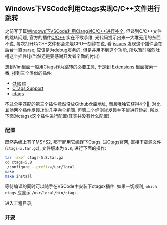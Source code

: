 ## Windows下VSCode利用Ctags实现C/C++文件进行跳转

之前写了篇[Windows下VSCode利用Clang对C/C++进行补全](../07/msys-vscode-clang.md),
但谈到C/C++文件的跳转问题, 官方的插件[C/C++](https://github.com/Microsoft/vscode-cpptools/issues)
实在不敢恭维, 光代码提示出来一大堆无用的东西不说,
每次打开C/C++文件都会先烧CPU一刻钟在说, 看
[issues](https://github.com/Microsoft/vscode-cpptools/issues/785#issuecomment-308880006)
发现这个插件会在后台一直parse, 应该是为debug服务的, 但是并用不到这个功能,
所以暂时强烈吐槽这个插件!:face_with_thermometer:(当然还是要感谢开发者辛勤的付出)

想到Vim里面一般用Ctags作为跳转的必要工具, 于是到
[Extensions](https://marketplace.visualstudio.com/VSCode)
里面搜索一番, 找到三个类似的插件:

- [ctagsx](https://github.com/jtanx/ctagsx)
- [CTags Support](https://github.com/jaydenlin/ctags-support)
- [ctags](https://marketplace.visualstudio.com/items?itemName=hcyang.ctags)

不过全字匹配的第三个插件竟然没放Github仓库地址, 而且唯独它获得4个:star2:,
对比其他两个插件发现功能几乎完全相同, 但第二个经测试发现并不能进行跳转,
所以下面对ctagsx这个插件进行配置(其实并没有什么配置).

### 配置

既然系统上有了[MSYS2](www.msys2.org), 那干脆用它编译下Ctags,
进[Ctags官网](http://ctags.sourceforge.net), 直接下载源文件
(`ctags-x.tar.gz`), 文件版本为 `5.8`, 进行下面的操作:

```bash
tar -zxvf ctags-5.8.tar.gz
cd ctags-5.8
./configure --prefix=/usr/local
make
make install
```

等待编译的同时可以随手在VSCode中安装下ctagsx插件.
如果一切顺利, `which ctags` 应显示 `/usr/local/bin/ctags`.

进入工程目录, 

### 开耍



